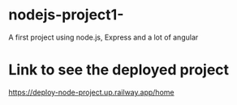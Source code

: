 # nodejs-project1-
 A first project using node.js, Express and a lot of angular
# Link to see the deployed project 
 https://deploy-node-project.up.railway.app/home
